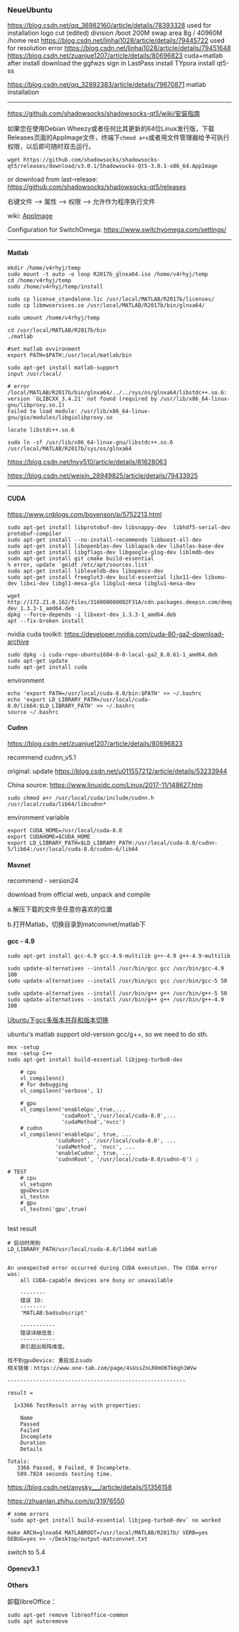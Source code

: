 ### NeueUbuntu

https://blog.csdn.net/qq_36982160/article/details/78393328 used for installation logo cut (edited)
division /boot 200M swap area 8g / 40960M /home rest
https://blog.csdn.net/linhai1028/article/details/79445722 used for resolution error
https://blog.csdn.net/linhai1028/article/details/79451648
https://blog.csdn.net/zuanjue1207/article/details/80696823 cuda+matlab
after install download the ggfwzs
sign in LastPass
install TYpora
install qt5-ss


https://blog.csdn.net/qq_32892383/article/details/79670871 matlab installation

---

<https://github.com/shadowsocks/shadowsocks-qt5/wiki/安装指南>

如果您在使用Debian Wheezy或者任何比其更新的64位Linux发行版，下载Releases页面的AppImage文件，终端下`chmod a+x`或者用文件管理器给予可执行权限，以后即可随时双击运行。

```
wget https://github.com/shadowsocks/shadowsocks-qt5/releases/download/v3.0.1/Shadowsocks-Qt5-3.0.1-x86_64.AppImage
```

or download from last-release: https://github.com/shadowsocks/shadowsocks-qt5/releases

右键文件 –> 属性 –> 权限 –> 允许作为程序执行文件

wiki: [AppImage](https://zh.wikipedia.org/wiki/AppImage)

Configuration for SwitchOmega: https://www.switchyomega.com/settings/



---

#### Matlab

```
mkdir /home/v4rhyj/temp
sudo mount -t auto -o loop R2017b_glnxa64.iso /home/v4rhyj/temp
cd /home/v4rhyj/temp
sudo /home/v4rhyj/temp/install

sudo cp license_standalone.lic /usr/local/MATLAB/R2017b/licenses/ 
sudo cp libmwservices.so /usr/local/MATLAB/R2017b/bin/glnxa64/

sudo umount /home/v4rhyj/temp

cd /usr/local/MATLAB/R2017b/bin
./matlab

#set matlab evvironment 
export PATH=$PATH:/usr/local/matlab/bin

sudo apt-get install matlab-support
input /usr/local/
```

```
# error
/local/MATLAB/R2017b/bin/glnxa64/../../sys/os/glnxa64/libstdc++.so.6: version `GLIBCXX_3.4.21' not found (required by /usr/lib/x86_64-linux-gnu/libproxy.so.1)
Failed to load module: /usr/lib/x86_64-linux-gnu/gio/modules/libgiolibproxy.so

locate libstdc++.so.6

sudo ln -sf /usr/lib/x86_64-linux-gnu/libstdc++.so.6 /usr/local/MATLAB/R2017b/sys/os/glnxa64
```

https://blog.csdn.net/lnyy510/article/details/81628063

https://blog.csdn.net/weixin_28949825/article/details/79433925



---

#### CUDA

https://www.cnblogs.com/bovenson/p/5752213.html

```
sudo apt-get install libprotobuf-dev libsnappy-dev  libhdf5-serial-dev protobuf-compiler
sudo apt-get install --no-install-recommends libboost-all-dev
sudo apt-get install libopenblas-dev liblapack-dev libatlas-base-dev
sudo apt-get install libgflags-dev libgoogle-glog-dev liblmdb-dev
sudo apt-get install git cmake build-essential
% error, update `geidt /etc/apt/sources.list`
sudo apt-get install libleveldb-dev libopencv-dev
sudo apt-get install freeglut3-dev build-essential libx11-dev libxmu-dev libxi-dev libgl1-mesa-glx libglu1-mesa libglu1-mesa-dev
```

    wget http://172.21.0.162/files/316000000002F31A/cdn.packages.deepin.com/deepin/pool/main/libx/libxext/libxext-dev_1.3.3-1_amd64.deb
    dpkg --force-depends -i libxext-dev_1.3.3-1_amd64.deb
    apt --fix-broken install

nvidia cuda toolkit: https://developer.nvidia.com/cuda-80-ga2-download-archive

```
sudo dpkg -i cuda-repo-ubuntu1604-8-0-local-ga2_8.0.61-1_amd64.deb
sudo apt-get update
sudo apt-get install cuda
```

environment

```
echo 'export PATH=/usr/local/cuda-8.0/bin:$PATH' >> ~/.bashrc
echo 'export LD_LIBRARY_PATH=/usr/local/cuda-8.0/lib64:$LD_LIBRARY_PATH' >> ~/.bashrc
source ~/.bashrc
```

#### Cudnn

https://blog.csdn.net/zuanjue1207/article/details/80696823

recommend cudnn_v5.1


original: update https://blog.csdn.net/u011557212/article/details/53233944

China source: https://www.linuxidc.com/Linux/2017-11/148627.htm

```
sudo chmod a+r /usr/local/cuda/include/cudnn.h /usr/local/cuda/lib64/libcudnn*
```

environment variable

```
export CUDA_HOME=/usr/local/cuda-8.0
export CUDAHOME=$CUDA_HOME
export LD_LIBRARY_PATH=$LD_LIBRARY_PATH:/usr/local/cuda-8.0/cudnn-5/lib64:/usr/local/cuda-8.0/cudnn-6/lib64
```

#### Mavnet

recommend - version24

download from official web, unpack and compile

a.解压下载的文件至任意你喜欢的位置

b.打开Matlab，切换目录到matconvnet/matlab下

#### gcc - 4.9

```
sudo apt-get install gcc-4.9 gcc-4.9-multilib g++-4.9 g++-4.9-multilib

sudo update-alternatives --install /usr/bin/gcc gcc /usr/bin/gcc-4.9 100
sudo update-alternatives --install /usr/bin/gcc gcc /usr/bin/gcc-5 50

sudo update-alternatives --install /usr/bin/g++ g++ /usr/bin/g++-5 50 
sudo update-alternatives --install /usr/bin/g++ g++ /usr/bin/g++-4.9 100
```

[Ubuntu下gcc多版本共存和版本切换](https://blog.csdn.net/ykr168age/article/details/61615212)

ubuntu's matlab support old-version gcc/g++, so we need to do sth.

```
mex -setup
mex -setup C++
sudo apt-get install build-essential libjpeg-turbo8-dev

    # cpu
    vl_compilenn()
    # for debugging
    vl_compilenn('verbose', 1)

    # gpu
    vl_compilenn('enableGpu',true,...
                 'cudaRoot','/usr/local/cuda-8.0',...
                 'cudaMethod','nvcc')
	# cudnn
	vl_compilenn('enableGpu', true, ...
               'cudaRoot', '/usr/local/cuda-8.0', ...
               'cudaMethod', 'nvcc', ...
               'enableCudnn', true, ...
               'cudnnRoot', '/usr/local/cuda-8.0/cudnn-6') ;
     
# TEST
	# cpu
	vl_setupnn
	gpuDevice
	vl_testnn
	# gpu
	vl_testnn('gpu',true)
	
```

test result 

```
# 启动时用到
LD_LIBRARY_PATH/usr/local/cuda-8.0/lib64 matlab


An unexpected error occurred during CUDA execution. The CUDA error was:
    all CUDA-capable devices are busy or unavailable
    
    --------
    错误 ID:
    --------
    'MATLAB:badsubscript'

    -----------
    错误详细信息:
    -----------
    索引超出矩阵维度。
    
找不到gpuDevice: 重启加上sudo
相关链接：https://www.one-tab.com/page/4sUssZnLR8mO6Tk6gh1WVw

--------------------------------------------------------

result = 

  1×3366 TestResult array with properties:

    Name
    Passed
    Failed
    Incomplete
    Duration
    Details

Totals:
   3366 Passed, 0 Failed, 0 Incomplete.
   589.7824 seconds testing time.
```

https://blog.csdn.net/anysky___/article/details/51356158



https://zhuanlan.zhihu.com/p/31976550

```
# some errors
`sudo apt-get install build-essential libjpeg-turbo8-dev` no worked

make ARCH=glnxa64 MATLABROOT=/usr/local/MATLAB/R2017b/ VERB=yes DEBUG=yes >> ~/Desktop/output-matconvnet.txt 
```

switch to 5.4



#### Opencv3.1



#### Others

卸载libreOffice：

```
sudo apt-get remove libreoffice-common
sudo apt autoremove
```

